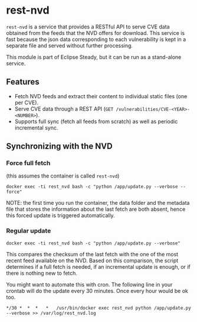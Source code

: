 # rest-nvd

`rest-nvd` is a service that provides a RESTful API to serve CVE data obtained
from the feeds that the NVD offers for download. This service is fast because
the json data corresponding to each vulnerability is kept in a separate file and
served without further processing.

This module is part of Eclipse Steady, but it can be run as a stand-alone service.

## Features

* Fetch NVD feeds and extract their content to individual static files (one per CVE).
* Serve CVE data through a REST API (`GET /vulnerabilities/CVE-<YEAR>-<NUMBER>`).
* Supports full sync (fetch all feeds from scratch) as well as periodic incremental sync.

## Synchronizing with the NVD

### Force full fetch

(this assumes the container is called `rest-nvd`)

`docker exec -ti rest_nvd bash -c "python /app/update.py --verbose --force"`

NOTE: the first time you run the container, the data folder and the metadata file that stores
the information about the last fetch are both absent, hence this forced update is triggered automatically.

### Regular update

`docker exec -ti rest_nvd bash -c "python /app/update.py --verbose"`

This compares the checksum of the last fetch with the one of the most recent feed available on the NVD.
Based on this comparison, the script determines if a full fetch is needed, if an incremental update is enough,
or if there is nothing new to fetch.

You might want to automate this with cron. The following line in your crontab will
do the update every 30 minutes. Once every hour would be ok too.

`*/30 *  *  *   *   /usr/bin/docker exec rest_nvd python /app/update.py --verbose >> /var/log/rest_nvd.log`